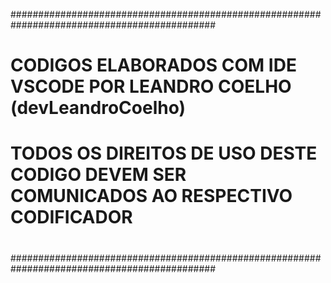 #############################################################################################
#                                                                                           #
#   CODIGOS ELABORADOS COM IDE VSCODE POR LEANDRO COELHO (devLeandroCoelho)                 #
#   TODOS OS DIREITOS DE USO DESTE CODIGO DEVEM SER COMUNICADOS AO RESPECTIVO CODIFICADOR   #
#                                                                                           #
#############################################################################################